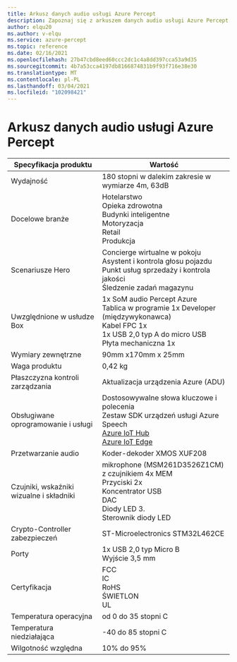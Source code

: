 ```yaml
---
title: Arkusz danych audio usługi Azure Percept
description: Zapoznaj się z arkuszem danych audio usługi Azure Percept, aby zapoznać się ze szczegółowymi specyfikacjami urządzeń
author: elqu20
ms.author: v-elqu
ms.service: azure-percept
ms.topic: reference
ms.date: 02/16/2021
ms.openlocfilehash: 27b47cbd8eed60ccc2dc1c4a8dd397cca53a9d35
ms.sourcegitcommit: 4b7a53cca4197db8166874831b9f93f716e38e30
ms.translationtype: MT
ms.contentlocale: pl-PL
ms.lasthandoff: 03/04/2021
ms.locfileid: "102098421"
---
```

# <a name="azure-percept-audio-datasheet"></a>Arkusz danych audio usługi Azure Percept

|Specyfikacja produktu           |Wartość     |
|--------------------------------|--------|
|Wydajność                     |180 stopni w dalekim zakresie w wymiarze 4m, 63dB  |
|Docelowe branże               |Hotelarstwo <br> Opieka zdrowotna <br> Budynki inteligentne <br> Motoryzacja <br> Retail <br> Produkcja  |
|Scenariusze Hero                  |Concierge wirtualne w pokoju <br> Asystent i kontrola głosu pojazdu <br> Punkt usług sprzedaży i kontrola jakości <br> Śledzenie zadań magazynu|
|Uwzględnione w usłudze Box  |1x SoM audio Percept Azure <br> Tablica w programie 1x Developer (międzywykonawca) <br> Kabel FPC 1x <br> 1x USB 2,0 typ A do micro USB <br> Płyta mechaniczna 1x|
|Wymiary zewnętrzne             |90mm x170mm x 25mm   |
|Waga produktu                  |0,42 kg   |
|Płaszczyzna kontroli zarządzania        |Aktualizacja urządzenia Azure (ADU)          |
|Obsługiwane oprogramowanie i usługi |Dostosowywalne słowa kluczowe i polecenia <br> Zestaw SDK urządzeń usługi Azure Speech <br> [Azure IoT Hub](https://azure.microsoft.com/services/iot-hub/) <br> [Azure IoT Edge](https://azure.microsoft.com/services/iot-edge/) |
|Przetwarzanie audio                 |Koder-dekoder XMOS XUF208        |
|Czujniki, wskaźniki wizualne i składniki   |mikrophone (MSM261D3526Z1CM) z czujnikiem 4x MEM <br> Przyciski 2x <br> Koncentrator USB <br> DAC <br> Diody LED 3. <br> Sterownik diody LED          |
|Crypto-Controller zabezpieczeń      |ST-Microelectronics STM32L462CE       |
|Porty                           |1x USB 2,0 typ Micro B <br> Wyjście 3,5 mm     |
|Certyfikacja                   |FCC <br> IC <br> RoHS <br> ŚWIETLON <br> UL    |
|Temperatura operacyjna           |od 0 do 35 stopni C     |
|Temperatura niedziałająca       |-40 do 85 stopni C     |
|Wilgotność względna               |10% do 95%    |
